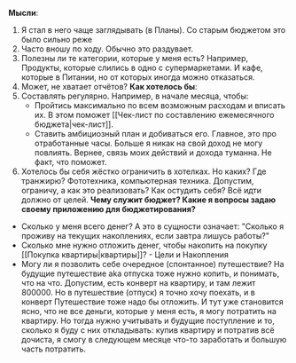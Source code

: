 **Мысли**: 
1. Я стал в него чаще заглядывать (в Планы). Со старым бюджетом это было сильно реже
2. Часто вношу по ходу. Обычно это раздувает.
3. Полезны ли те категории, которые у меня есть? Например, Продукты, которые слились в одно с супермаркетами. И кафе, которые в Питании, но от которых иногда можно отказаться.
4. Может, не хватает отчётов?
**Как хотелось бы**:
1. Составлять регулярно. Например, в начале месяца, чтобы:
	- Пройтись максимально по всем возможным расходам и вписать их. В этом поможет [[Чек-лист по составлению ежемесячного бюджета|чек-лист]].
	- Ставить амбициозный план и добиваться его. Главное, это про отработанные часы. Больше я никак на свой доход не могу повлиять. Вернее, связь моих действий и дохода туманна. Не факт, что поможет.
2. Хотелось бы себя жёстко ограничить в хотелках. Но каких? Где транжирю? Фототехника, компьютерная техника. Допустим, ограничу, а как это реализовать? Как остудить себя?
Всё идти должно от целей. **Чему служит бюджет? Какие я вопросы задаю своему приложению для бюджетирования?**
- Сколько у меня всего денег? А это в сущности означает: "Сколько я проживу на текущих накоплениях, если завтра лишусь работы?"
- Сколько мне нужно отложить денег, чтобы накопить на покупку [[Покупка квартиры|квартиры]]? - Цели и Накопления
- Могу ли я позволить себе очередное (спонтанное) путешествие?
На будущие путешествие aka отпуска тоже нужно копить, и понимать, что на что. Допустим, есть конверт на квартиру, и там лежит 800000. Но в путешествие (отпуск) я точно хочу поехать, и в конверт Путешествие тоже надо бы отложить. И тут уже становится ясно, что не все деньги, которые у меня есть, я могу потратить на квартиру. Но тогда нужно учитывать и будущие поступление и то, сколько я буду с них откладывать: купив квартиру и потратив всё дочиста, я смогу в следующем месяце что-то заработать и большую часть потратить.
